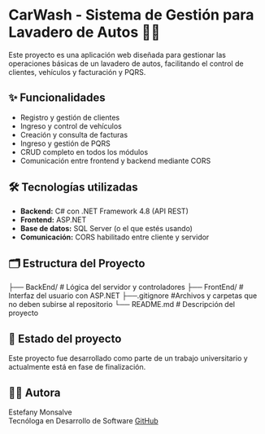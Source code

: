 # CarWash - Sistema de Gestión para Lavadero de Autos 🚗🧼

Este proyecto es una aplicación web diseñada para gestionar las operaciones básicas de un lavadero de autos, facilitando el control de clientes, vehículos y facturación y PQRS.

## ✨ Funcionalidades

- Registro y gestión de clientes
- Ingreso y control de vehículos
- Creación y consulta de facturas
- Ingreso y gestión de PQRS
- CRUD completo en todos los módulos
- Comunicación entre frontend y backend mediante CORS

## 🛠️ Tecnologías utilizadas

- **Backend:** C# con .NET Framework 4.8 (API REST)
- **Frontend:** ASP.NET
- **Base de datos:** SQL Server (o el que estés usando)
- **Comunicación:** CORS habilitado entre cliente y servidor

## 🗂️ Estructura del Proyecto

├── BackEnd/ # Lógica del servidor y controladores
├── FrontEnd/ # Interfaz del usuario con ASP.NET
├──.gitignore #Archivos y carpetas que no deben subirse al repositorio
└── README.md # Descripción del proyecto

## 🚀 Estado del proyecto

Este proyecto fue desarrollado como parte de un trabajo universitario y actualmente está en fase de finalización.

## 👩‍💻 Autora

Estefany Monsalve  
Tecnóloga en Desarrollo de Software 
[GitHub](https://github.com/EstefanyMonsalveP)